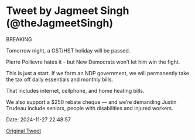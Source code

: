 # Tweet by Jagmeet Singh (@theJagmeetSingh)

BREAKING

Tomorrow night, a GST/HST holiday will be passed.

Pierre Poilievre hates it - but New Democrats won’t let him win the fight.

This is just a start. If we form an NDP government, we will permanently take the tax off daily essentials and monthly bills.

That includes internet, cellphone, and home heating bills.

We also support a $250 rebate cheque — and we’re demanding Justin Trudeau include seniors, people with disabilities and injured workers.

Date: 2024-11-27 22:48:57

[Original Tweet](https://x.com/theJagmeetSingh/status/1861905078187340249)
